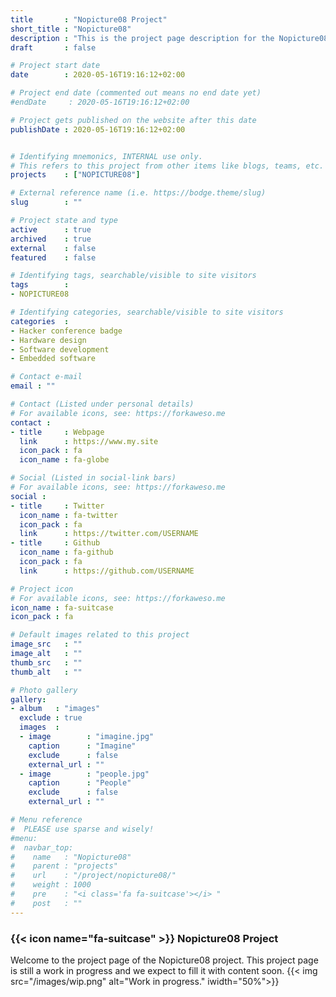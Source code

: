 ```yaml
---
title       : "Nopicture08 Project"
short_title : "Nopicture08"
description : "This is the project page description for the Nopicture08 Project."
draft       : false

# Project start date
date        : 2020-05-16T19:16:12+02:00

# Project end date (commented out means no end date yet)
#endDate     : 2020-05-16T19:16:12+02:00

# Project gets published on the website after this date
publishDate : 2020-05-16T19:16:12+02:00


# Identifying mnemonics, INTERNAL use only.
# This refers to this project from other items like blogs, teams, etc.
projects    : ["NOPICTURE08"]

# External reference name (i.e. https://bodge.theme/slug)
slug        : ""

# Project state and type
active      : true
archived    : true
external    : false
featured    : false

# Identifying tags, searchable/visible to site visitors
tags        :
- NOPICTURE08

# Identifying categories, searchable/visible to site visitors
categories  :
- Hacker conference badge
- Hardware design
- Software development
- Embedded software

# Contact e-mail
email : ""

# Contact (Listed under personal details)
# For available icons, see: https://forkaweso.me
contact :
- title     : Webpage
  link      : https://www.my.site
  icon_pack : fa
  icon_name : fa-globe

# Social (Listed in social-link bars)
# For available icons, see: https://forkaweso.me
social :
- title     : Twitter
  icon_name : fa-twitter
  icon_pack : fa
  link      : https://twitter.com/USERNAME
- title     : Github
  icon_name : fa-github
  icon_pack : fa
  link      : https://github.com/USERNAME

# Project icon
# For available icons, see: https://forkaweso.me
icon_name : fa-suitcase
icon_pack : fa

# Default images related to this project
image_src   : ""
image_alt   : ""
thumb_src   : ""
thumb_alt   : ""

# Photo gallery
gallery:
- album   : "images"
  exclude : true
  images  :
  - image        : "imagine.jpg"
    caption      : "Imagine"
    exclude      : false
    external_url : ""
  - image        : "people.jpg"
    caption      : "People"
    exclude      : false
    external_url : ""

# Menu reference
#  PLEASE use sparse and wisely!
#menu:
#  navbar_top:
#    name   : "Nopicture08"
#    parent : "projects"
#    url    : "/project/nopicture08/"
#    weight : 1000
#    pre    : "<i class='fa fa-suitcase'></i> "
#    post   : ""
---
```


### {{< icon name="fa-suitcase" >}} Nopicture08 Project

Welcome to the project page of the Nopicture08 project. This project page is still a work in progress and we expect to fill it with content soon.
{{< img src="/images/wip.png" alt="Work in progress." iwidth="50%">}}
